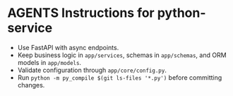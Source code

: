 # AGENTS Instructions for python-service

- Use FastAPI with async endpoints.
- Keep business logic in `app/services`, schemas in `app/schemas`, and ORM models in `app/models`.
- Validate configuration through `app/core/config.py`.
- Run `python -m py_compile $(git ls-files '*.py')` before committing changes.

